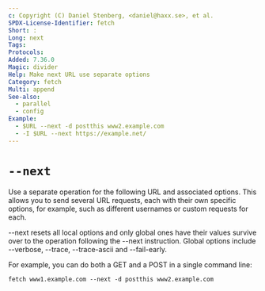 ```yaml
---
c: Copyright (C) Daniel Stenberg, <daniel@haxx.se>, et al.
SPDX-License-Identifier: fetch
Short: :
Long: next
Tags:
Protocols:
Added: 7.36.0
Magic: divider
Help: Make next URL use separate options
Category: fetch
Multi: append
See-also:
  - parallel
  - config
Example:
  - $URL --next -d postthis www2.example.com
  - -I $URL --next https://example.net/
---
```


# `--next`

Use a separate operation for the following URL and associated options. This
allows you to send several URL requests, each with their own specific options,
for example, such as different usernames or custom requests for each.

--next resets all local options and only global ones have their values survive
over to the operation following the --next instruction. Global options include
--verbose, --trace, --trace-ascii and --fail-early.

For example, you can do both a GET and a POST in a single command line:

    fetch www1.example.com --next -d postthis www2.example.com
